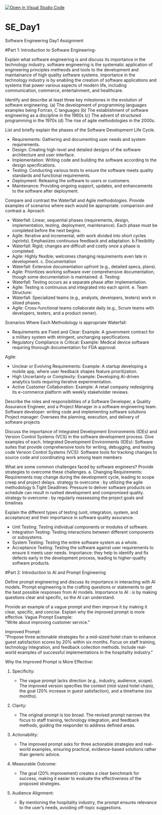 [![Open in Visual Studio Code](https://classroom.github.com/assets/open-in-vscode-2e0aaae1b6195c2367325f4f02e2d04e9abb55f0b24a779b69b11b9e10269abc.svg)](https://classroom.github.com/online_ide?assignment_repo_id=18388849&assignment_repo_type=AssignmentRepo)
# SE_Day1
Software Engineering Day1 Assignment

#Part 1: Introduction to Software Engineering- 

Explain what software engineering is and discuss its importance in the technology industry.
software engineering is the systematic application of engineering principles metheods and tools to the development and maintainance of high quality software systems.
importance in the technology industry is by enabling the creation of software applications and systems that power various aspects of modern life, including communication, commerce, entertainment, and healthcare.


Identify and describe at least three key milestones in the evolution of software engineering.
(a) The development of programming languages examples being Fortran, C languages
(b) The establishment of software engineering as a discipline in the 1960s 
(c) The advent of structured programming in the 1970s
(d) The rise of agile methodologies in the 2000s.


List and briefly explain the phases of the Software Development Life Cycle.
  - Requirements: Gathering and documenting user needs and system requirements.
  - Design: Creating high-level and detailed designs of the software architecture and user interface.
  - Implementation: Writing code and building the software according to the design specifications.
  - Testing: Conducting various tests to ensure the software meets quality standards and functional requirements.
  - Deployment: Releasing the software to users or customers.
  - Maintenance: Providing ongoing support, updates, and enhancements to the software after deployment.


Compare and contrast the Waterfall and Agile methodologies. Provide examples of scenarios where each would be appropriate.
comparison and contrast
a. Aproach
- Waterfall: Linear, sequential phases (requirements, design, implementation, testing, deployment, maintenance). Each phase must be completed before the next begins.
- Agile: Iterative and incremental, with work divided into short cycles (sprints). Emphasizes continuous feedback and adaptation.
b.Flexibility
- Waterfall: Rigid; changes are difficult and costly once a phase is completed.
- Agile: Highly flexible; welcomes changing requirements even late in development.
c. Documentation
- Waterfall: Extensive documentation upfront (e.g., detailed specs, plans).
- Agile: Prioritizes working software over comprehensive documentation, though some documentation is maintained.
d. Testing:
- Waterfall: Testing occurs as a separate phase after implementation.
- Agile: Testing is continuous and integrated into each sprint.
e. Team Structure:
- Waterfall: Specialized teams (e.g., analysts, developers, testers) work in siloed phases.
- Agile: Cross-functional teams collaborate daily (e.g., Scrum teams with developers, testers, and a product owner).

Scenarios Where Each Methodology is appropriate
Waterfall:
- Requirements are Fixed and Clear: Example: A government contract for a military system with stringent, unchanging specifications.
- Regulatory Compliance is Critical: Example: Medical device software requiring thorough documentation for FDA approval.

Agile:
- Unclear or Evolving Requirements: Example: A startup developing a mobile app, where user feedback shapes feature prioritization.
- High Uncertainty or Complexity: Example: Developing AI-driven analytics tools requiring iterative experimentation.
- Active Customer Collaboration: Example: A retail company redesigning its e-commerce platform with weekly stakeholder reviews.


Describe the roles and responsibilities of a Software Developer, a Quality Assurance Engineer, and a Project Manager in a software engineering team.
Software developer:
writing code and implementing software solutions
Project manager:
Oversees the planning, execution, and delivery of software projects

Discuss the importance of Integrated Development Environments (IDEs) and Version Control Systems (VCS) in the software development process. Give examples of each.
Integrated Development Environments (IDEs): Software suites that provide comprehensive tools for writing, debugging, and testing code
Version Control Systems (VCS): Software tools for tracking changes to source code and coordinating work among team members


What are some common challenges faced by software engineers? Provide strategies to overcome these challenges.
a. Changing Requirements: Requirements may change during the development cycle, leading to scope creep and project delays.
                        strategy to overcome : by utilizing the agile methodology
b.Tight Deadlines: Pressure to deliver software products on schedule can result in rushed development and compromised quality.
                        strategy to overcome : by regularly reassessing the project goals and timelines
                        

Explain the different types of testing (unit, integration, system, and acceptance) and their importance in software quality assurance.
  - Unit Testing: Testing individual components or modules of software.
  - Integration Testing: Testing interactions between different components or subsystems.
  - System Testing: Testing the entire software system as a whole.
  - Acceptance Testing: Testing the software against user requirements to ensure it meets user needs.
Importance: they help to identify and fix defects early in the development process, leading to higher-quality software products.



#Part 2: Introduction to AI and Prompt Engineering


Define prompt engineering and discuss its importance in interacting with AI models.
Prompt engineering is the crafting questions or statements to get the best possible responses from AI models.
Importance to AI : is by making questions clear and specific, so the AI can understand.

Provide an example of a vague prompt and then improve it by making it clear, specific, and concise. Explain why the improved prompt is more effective.
Vague Prompt Example:  
"Write about improving customer service."  

Improved Prompt:  
"Propose three actionable strategies for a mid-sized hotel chain to enhance guest satisfaction scores by 20% within six months. Focus on staff training, technology integration, and feedback collection methods. Include real-world examples of successful implementations in the hospitality industry."  

Why the Improved Prompt is More Effective:  
1. Specificity:  
   - The vague prompt lacks direction (e.g., industry, audience, scope). The improved version specifies the context (mid-sized hotel chain), the goal (20% increase in guest satisfaction), and a timeframe (six months).  

2. Clarity:  
   - The original prompt is too broad. The revised prompt narrows the focus to staff training, technology integration, and feedback methods, guiding the responder to address defined areas.  

3. Actionability:  
   - The improved prompt asks for three actionable strategies and real-world examples, ensuring practical, evidence-based solutions rather than generic advice.  

4. Measurable Outcome:  
   - The goal (20% improvement) creates a clear benchmark for success, making it easier to evaluate the effectiveness of the proposed strategies.  

5. Audience Alignment:  
   - By mentioning the hospitality industry, the prompt ensures relevance to the user’s needs, avoiding off-topic suggestions.  
